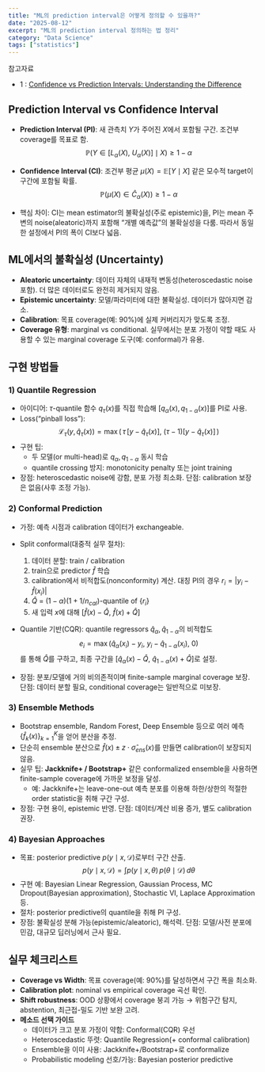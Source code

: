 ```yaml
---
title: "ML의 prediction interval은 어떻게 정의할 수 있을까?"
date: "2025-08-12"
excerpt: "ML의 prediction interval 정의하는 법 정리"
category: "Data Science"
tags: ["statistics"]
---
```


참고자료
- 1 : [Confidence vs Prediction Intervals: Understanding the Difference](https://www.datacamp.com/blog/confidence-intervals-vs-prediction-intervals)




## Prediction Interval vs Confidence Interval

- **Prediction Interval (PI)**: 새 관측치 $Y$가 주어진 $X$에서 포함될 구간. 조건부 coverage를 목표로 함.
$$
\mathbb{P}\big( Y \in [L_\alpha(X),\ U_\alpha(X)]\mid X\big) \ge 1-\alpha
$$

- **Confidence Interval (CI)**: 조건부 평균 $\mu(X)=\mathbb{E}[Y\mid X]$ 같은 모수적 target이 구간에 포함될 확률.
$$
\mathbb{P}\big( \mu(X)\in \hat C_\alpha(X) \big) \ge 1-\alpha
$$

- 핵심 차이: CI는 mean estimator의 불확실성(주로 epistemic)을, PI는 mean 주변의 noise(aleatoric)까지 포함해 “개별 예측값”의 불확실성을 다룸. 따라서 동일한 설정에서 PI의 폭이 CI보다 넓음.


## ML에서의 불확실성 (Uncertainty)

- **Aleatoric uncertainty**: 데이터 자체의 내재적 변동성(heteroscedastic noise 포함). 더 많은 데이터로도 완전히 제거되지 않음.
- **Epistemic uncertainty**: 모델/파라미터에 대한 불확실성. 데이터가 많아지면 감소.
- **Calibration**: 목표 coverage(예: 90%)에 실제 커버리지가 맞도록 조정.
- **Coverage 유형**: marginal vs conditional. 실무에서는 분포 가정이 약할 때도 사용할 수 있는 marginal coverage 도구(예: conformal)가 유용.


## 구현 방법들

### 1) Quantile Regression

- 아이디어: $\tau$-quantile 함수 $q_\tau(x)$를 직접 학습해 $[q_\alpha(x), q_{1-\alpha}(x)]$를 PI로 사용.
- Loss(“pinball loss”):
$$
\mathcal{L}_\tau\big(y, \hat q_\tau(x)\big)
= \max\big(\, \tau\,[y-\hat q_\tau(x)],\ (\tau-1)[y-\hat q_\tau(x)]\,\big)
$$
- 구현 팁:
  - 두 모델(or multi-head)로 $q_\alpha, q_{1-\alpha}$ 동시 학습
  - quantile crossing 방지: monotonicity penalty 또는 joint training
- 장점: heteroscedastic noise에 강함, 분포 가정 최소화. 단점: calibration 보장은 없음(사후 조정 가능).

### 2) Conformal Prediction

- 가정: 예측 시점과 calibration 데이터가 exchangeable.
- Split conformal(대중적 실무 절차):
  1. 데이터 분할: train / calibration
  2. train으로 predictor $\hat f$ 학습
  3. calibration에서 비적합도(nonconformity) 계산. 대칭 PI의 경우 $r_i = |y_i - \hat f(x_i)|$
  4. $\hat Q$ = $(1-\alpha)(1+1/n_{cal})$-quantile of $\{r_i\}$
  5. 새 입력 $x$에 대해 $[\hat f(x)-\hat Q,\ \hat f(x)+\hat Q]$

- Quantile 기반(CQR): quantile regressors $\hat q_\alpha, \hat q_{1-\alpha}$의 비적합도
$$
e_i = \max\big(\hat q_\alpha(x_i)-y_i,\ y_i-\hat q_{1-\alpha}(x_i),\ 0\big)
$$
  를 통해 $\hat Q$를 구하고, 최종 구간을 $[\hat q_\alpha(x)-\hat Q,\ \hat q_{1-\alpha}(x)+\hat Q]$로 설정.

- 장점: 분포/모델에 거의 비의존적이며 finite-sample marginal coverage 보장. 단점: 데이터 분할 필요, conditional coverage는 일반적으로 미보장.

### 3) Ensemble Methods

- Bootstrap ensemble, Random Forest, Deep Ensemble 등으로 여러 예측 $\{\hat f_k(x)\}_{k=1}^K$을 얻어 분산을 추정.
- 단순히 ensemble 분산으로 $\hat f(x) \pm z\cdot \hat\sigma_{ens}(x)$를 만들면 calibration이 보장되지 않음.
- 실무 팁: **Jackknife+ / Bootstrap+** 같은 conformalized ensemble을 사용하면 finite-sample coverage에 가까운 보정을 달성.
  - 예: Jackknife+는 leave-one-out 예측 분포를 이용해 하한/상한의 적절한 order statistic을 취해 구간 구성.
- 장점: 구현 용이, epistemic 반영. 단점: 데이터/계산 비용 증가, 별도 calibration 권장.

### 4) Bayesian Approaches

- 목표: posterior predictive $p(y\mid x, \mathcal{D})$로부터 구간 산출.
$$
p(y\mid x, \mathcal{D}) 
= \int p(y\mid x, \theta)\, p(\theta\mid \mathcal{D})\, d\theta
$$
- 구현 예: Bayesian Linear Regression, Gaussian Process, MC Dropout(Bayesian approximation), Stochastic VI, Laplace Approximation 등.
- 절차: posterior predictive의 quantile을 취해 PI 구성.
- 장점: 불확실성 분해 가능(epistemic/aleatoric), 해석력. 단점: 모델/사전 분포에 민감, 대규모 딥러닝에서 근사 필요.


## 실무 체크리스트

- **Coverage vs Width**: 목표 coverage(예: 90%)를 달성하면서 구간 폭을 최소화.
- **Calibration plot**: nominal vs empirical coverage 곡선 확인.
- **Shift robustness**: OOD 상황에서 coverage 붕괴 가능 → 위험구간 탐지, abstention, 최근접-밀도 기반 보완 고려.
- **메소드 선택 가이드**
  - 데이터가 크고 분포 가정이 약함: Conformal(CQR) 우선
  - Heteroscedastic 뚜렷: Quantile Regression(+ conformal calibration)
  - Ensemble을 이미 사용: Jackknife+/Bootstrap+로 conformalize
  - Probabilistic modeling 선호/가능: Bayesian posterior predictive
